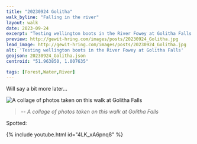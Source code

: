 ```yaml
---
title: "20230924 Golitha"
walk_byline: "Falling in the river"
layout: walk
date: 2023-09-24
excerpt: "Testing wellington boots in the River Fowey at Golitha Falls."
preview: http://gewit-hring.com/images/posts/20230924_Golitha.jpg
lead_image: http://gewit-hring.com/images/posts/20230924_Golitha.jpg
alt: 'Testing wellington boots in the River Fowey at Golitha Falls'
geojson: 20230924_Golitha.json
centroid: "51.963850, 1.007635"

tags: [Forest,Water,River]
---
```

Will say a bit more later...

![A collage of photos taken on this walk at Golitha Falls]({{site.url}}/images/walks/20230924-Golitha-Collage.jpg)
>-- <cite>A collage of photos taken on this walk at Golitha Falls</cite>

Spotted:   


{% include youtube.html id="4LK_xA6pnq8" %} 
